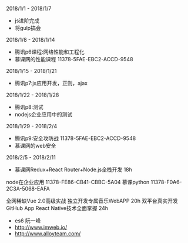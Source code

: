 
2018/1/1 - 2018/1/7
- js进阶完成
- 将gulp搞会


2018/1/8 - 2018/1/14
- 腾讯p6课程:网络性能和工程化 
- 慕课网的性能课程  11378-5FAE-EBC2-ACCD-9548

2018/1/15 - 2018/1/21
- 腾讯p7:js应用开发，正则，ajax


2018/1/22 - 2018/1/28
- 腾讯p8:测试
- nodejs企业应用中的测试

2018/1/29 - 2018/2/4
- 腾讯p9:安全攻防战  11378-5FAE-EBC2-ACCD-9548
- 慕课网的web安全

2018/2/5 - 2018/2/11
- 慕课网Redux+React Router+Node.js全栈开发   18h 


node在企业应用 11378-FE86-CB41-CBBC-5A04
慕课python 11378-F0A6-2C3A-5068-EAFA

全网稀缺Vue 2.0高级实战 独立开发专属音乐WebAPP  20h
双平台真实开发GitHub App React Native技术全面掌握  24h   

- es6 阮一峰
- http://www.imweb.io/
- http://www.alloyteam.com/































